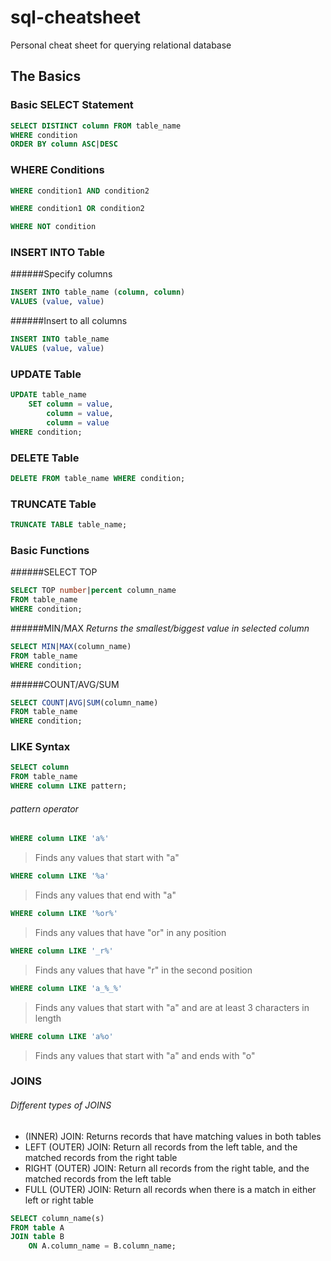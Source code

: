 # sql-cheatsheet
Personal cheat sheet for querying relational database

## The Basics

### Basic SELECT Statement
```sql
SELECT DISTINCT column FROM table_name 
WHERE condition
ORDER BY column ASC|DESC
```

### WHERE Conditions
```sql
WHERE condition1 AND condition2

WHERE condition1 OR condition2

WHERE NOT condition
```

### INSERT INTO Table
######Specify columns
```sql
INSERT INTO table_name (column, column)
VALUES (value, value)
```
######Insert to all columns
```sql
INSERT INTO table_name
VALUES (value, value)
```

### UPDATE Table
```sql
UPDATE table_name
    SET column = value,
        column = value,
        column = value
WHERE condition;
```

### DELETE Table
```sql
DELETE FROM table_name WHERE condition;
```

### TRUNCATE Table
```sql
TRUNCATE TABLE table_name;
```

### Basic Functions
######SELECT TOP
```sql
SELECT TOP number|percent column_name
FROM table_name
WHERE condition;
```

######MIN/MAX
*Returns the smallest/biggest value in selected column*
```sql
SELECT MIN|MAX(column_name)
FROM table_name
WHERE condition;
```

######COUNT/AVG/SUM
```sql
SELECT COUNT|AVG|SUM(column_name)
FROM table_name
WHERE condition;
```

### LIKE Syntax
```sql
SELECT column
FROM table_name
WHERE column LIKE pattern;
```

###### pattern operator
```sql
WHERE column LIKE 'a%'	
```
> Finds any values that start with "a"

```sql 
WHERE column LIKE '%a'
```	
> Finds any values that end with "a"

```sql 
WHERE column LIKE '%or%'
```	
> Finds any values that have "or" in any position

```sql 
WHERE column LIKE '_r%'
```	
> Finds any values that have "r" in the second position

```sql 
WHERE column LIKE 'a_%_%'
```	
> Finds any values that start with "a" and are at least 3 characters in length

```sql 
WHERE column LIKE 'a%o'
```	
> Finds any values that start with "a" and ends with "o"


### JOINS
###### Different types of JOINS
- (INNER) JOIN: Returns records that have matching values in both tables
- LEFT (OUTER) JOIN: Return all records from the left table, and the matched records from the right table
- RIGHT (OUTER) JOIN: Return all records from the right table, and the matched records from the left table
- FULL (OUTER) JOIN: Return all records when there is a match in either left or right table

```sql
SELECT column_name(s)
FROM table A
JOIN table B 
    ON A.column_name = B.column_name;
```